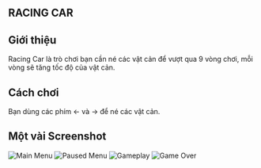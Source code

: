 
## RACING CAR

## Giới thiệu
Racing Car là trò chơi bạn cần né các vật cản để vượt qua 9 vòng chơi, mỗi vòng sẽ tăng tốc độ của vật cản.

## Cách chơi
Bạn dùng các phím <- và -> để né các vật cản.

## Một vài Screenshot
![Main Menu](https://upanh.tv/image/uPp0wt
)
![Paused Menu](https://upanh.tv/image/uPphfW
)
![Gameplay](https://upanh.tv/image/uPptvM
)
![Game Over](https://upanh.tv/image/uPpx7w
)
